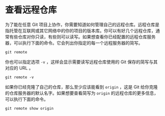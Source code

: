# 查看远程仓库

为了能在任意 Git 项目上协作，你需要知道如何管理自己的远程仓库。远程仓库是指托管在互联网或其它网络中的你的项目的版本库。你可以有好几个远程仓库，通常有些仓库对你只读，有些则可以读写。如果想查看你已经配置的远程仓库服务器，可以执行下面的命令。它会列出你指定的每一个远程服务器的简写。

```
git remote
```

你也可以指定选项 `-v` ，这样会显示需要读写远程仓库使用的 Git 保存的简写与其对应的 URL 。

```
git remote -v
```

如果你已经克隆了自己的仓库，那么至少应该能看到 `origin` ，这是 Git 给你克隆的仓库服务器的默认名字。如果想要查看简写为 `origin` 的远程仓库的更多信息，可以执行下面的命令。

```
git remote show origin
```

